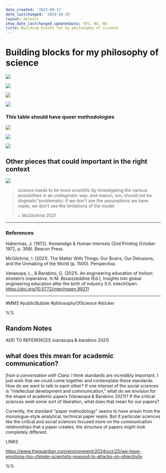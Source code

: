 ```yaml
---
date_created: '2023-09-11'
date_lastchanged: '2024-10-25'
layout: default
show_date_lastchanged_updatedauto: YES, NO, NO
title: Building blocks for my philosophy of science
---
```


# Building blocks for my philosophy of science

![](media/MMSPhilOfSciA_1.png)

![](media/MMSPhilOfSciA_2.png)

![](media/MMSPhilOfSciA_3.png)

![](media/MMSPhilOfSciA_5.png)

### This table should have queer methodologies
![](media/MMSPhilOfSciA_6.png)

![](media/cleanshot_2024-09-03-at-16-40-24@2x.png)


![](media/MMSPhilOfSciA_4.png)




## Other pieces that could important in the right context
![](media/MMSPhilOfSciA_7.png)


>science needs to be more scientific by investigating the various possibilities in an undogmatic way. and reason, too, should not be dogmatic"problematic: if we don't see the assumptions we have made, we don't see the limitations of the model 
>
>~ McGilchrist 2021






________
### References

Habermas, J. (1972). Knowledge & Human Interests (2nd Printing October 1972, p. 368). Beacon Press.

McGilchrist, I. (2021). The Matter With Things: Our Brains, Our Delusions, and the Unmaking of the World (p. 1500). Perspectiva.

Vanasupa, L., & Barabino, G. (2021). An engineering education of holism: einstein’s imperative. In M. Bouezzeddine (Ed.), Insights into global engineering education after the birth of industry 5.0. IntechOpen. https://doi.org/10.5772/intechopen.99211


________

#MMS #publicBubble
#philosophyOfScience #sticker







%%
## Random Notes

ADD TO REFERENCES (vanasupa & barabino 2021) 
## what does this mean for academic communication?
*from a conversation with Ciara*: I think standards are incredibly important. I just wish that we could come together and contemplate these standards. How do we want to talk to each other? If one interest of the social sciences is  "intellectual development and communication," what do we envision for the shape of academic papers (Vanasupa & Barabino 2021)? If the critical sciences seek some sort of liberation, what does that mean for our papers?

Currently, the standard "paper methodology" seems to have arisen from the monologue-style analytical, technical paper realm. But if particular sciences like the critical and social sciences focused more on the communication relationships that a paper creates, the structure of papers might look completely different. 

LINKS

https://www.theguardian.com/environment/2024/oct/25/we-have-emotions-too-climate-scientists-respond-to-attacks-on-objectivity

%%